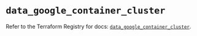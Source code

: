 # `data_google_container_cluster`

Refer to the Terraform Registry for docs: [`data_google_container_cluster`](https://registry.terraform.io/providers/hashicorp/google/6.50.0/docs/data-sources/container_cluster).
